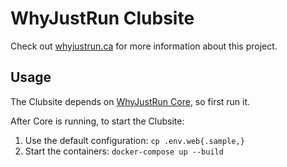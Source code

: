 # WhyJustRun Clubsite

Check out [whyjustrun.ca](https://whyjustrun.ca) for more information about this project.

## Usage

The Clubsite depends on [WhyJustRun Core](https://github.com/WhyJustRun/Core), so first run it.

After Core is running, to start the Clubsite:

1) Use the default configuration: `cp .env.web{.sample,}`
2) Start the containers: `docker-compose up --build`

